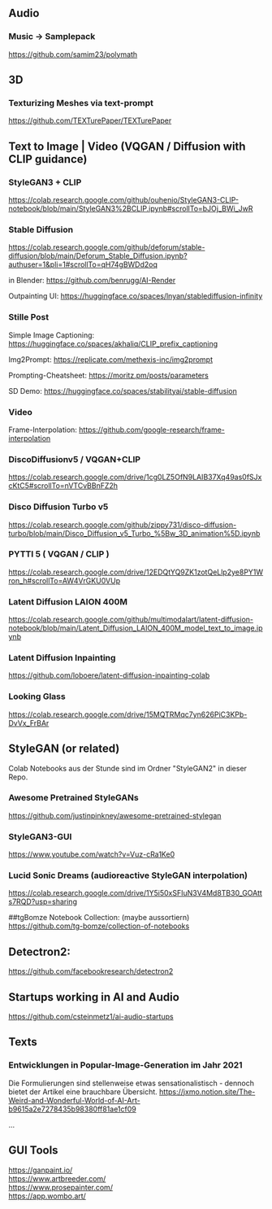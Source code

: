 ## Audio

### Music -> Samplepack
https://github.com/samim23/polymath

## 3D

### Texturizing Meshes via text-prompt
https://github.com/TEXTurePaper/TEXTurePaper


## Text to Image | Video (VQGAN / Diffusion with CLIP guidance)

### StyleGAN3 + CLIP <br>
https://colab.research.google.com/github/ouhenio/StyleGAN3-CLIP-notebook/blob/main/StyleGAN3%2BCLIP.ipynb#scrollTo=bJOj_BWi_JwR

### Stable Diffusion
https://colab.research.google.com/github/deforum/stable-diffusion/blob/main/Deforum_Stable_Diffusion.ipynb?authuser=1&pli=1#scrollTo=qH74gBWDd2oq

in Blender: https://github.com/benrugg/AI-Render

Outpainting UI: https://huggingface.co/spaces/lnyan/stablediffusion-infinity

### Stille Post
Simple Image Captioning: https://huggingface.co/spaces/akhaliq/CLIP_prefix_captioning

Img2Prompt: https://replicate.com/methexis-inc/img2prompt

Prompting-Cheatsheet: https://moritz.pm/posts/parameters

SD Demo: https://huggingface.co/spaces/stabilityai/stable-diffusion

### Video
Frame-Interpolation: https://github.com/google-research/frame-interpolation

### DiscoDiffusionv5 / VQGAN+CLIP <br>
https://colab.research.google.com/drive/1cg0LZ5OfN9LAIB37Xq49as0fSJxcKtC5#scrollTo=nVTCvBBnFZ2h

### Disco Diffusion Turbo v5 <br>
https://colab.research.google.com/github/zippy731/disco-diffusion-turbo/blob/main/Disco_Diffusion_v5_Turbo_%5Bw_3D_animation%5D.ipynb

### PYTTI 5 ( VQGAN / CLIP ) <br>
https://colab.research.google.com/drive/12EDQtYQ9ZK1zotQeLlp2ye8PY1Wron_h#scrollTo=AW4VrGKU0VUp

### Latent Diffusion LAION 400M <br>
https://colab.research.google.com/github/multimodalart/latent-diffusion-notebook/blob/main/Latent_Diffusion_LAION_400M_model_text_to_image.ipynb

### Latent Diffusion Inpainting
https://github.com/loboere/latent-diffusion-inpainting-colab

### Looking Glass
https://colab.research.google.com/drive/15MQTRMqc7yn626PiC3KPb-DvVx_FrBAr

## StyleGAN (or related)

Colab Notebooks aus der Stunde sind im Ordner "StyleGAN2" in dieser Repo.

### Awesome Pretrained StyleGANs <br>
https://github.com/justinpinkney/awesome-pretrained-stylegan

### StyleGAN3-GUI <br>
https://www.youtube.com/watch?v=Vuz-cRa1Ke0

### Lucid Sonic Dreams (audioreactive StyleGAN interpolation) <br>
https://colab.research.google.com/drive/1Y5i50xSFIuN3V4Md8TB30_GOAtts7RQD?usp=sharing

##tgBomze Notebook Collection: (maybe aussortiern) <br>
https://github.com/tg-bomze/collection-of-notebooks

## Detectron2:
https://github.com/facebookresearch/detectron2

## Startups working in AI and Audio

https://github.com/csteinmetz1/ai-audio-startups


## Texts

### Entwicklungen in Popular-Image-Generation im Jahr 2021
Die Formulierungen sind stellenweise etwas sensationalistisch - dennoch bietet der Artikel eine brauchbare Übersicht.
https://jxmo.notion.site/The-Weird-and-Wonderful-World-of-AI-Art-b9615a2e7278435b98380ff81ae1cf09

...

## GUI Tools <br>
https://ganpaint.io/ <br>
https://www.artbreeder.com/ <br>
https://www.prosepainter.com/ <br>
https://app.wombo.art/

